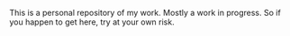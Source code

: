 This is a personal repository of my work. Mostly a work in progress. So if you happen to get here, try at your own
risk.
